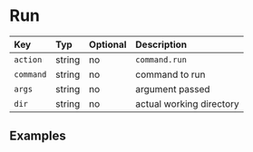 # Run

| Key | Typ | Optional | Description |
| :--- | :--- | :--- | :--- |
| `action` | string | no | `command.run` |
| `command` | string | no | command to run |
| `args` | string | no | argument passed |
| `dir` | string | no | actual working directory |

## Examples



